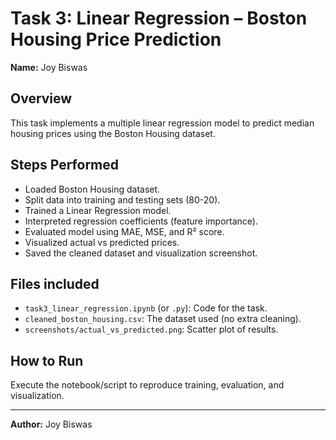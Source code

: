 # Task 3: Linear Regression – Boston Housing Price Prediction

**Name:** Joy Biswas

## Overview
This task implements a multiple linear regression model to predict median housing prices using the Boston Housing dataset.

## Steps Performed
- Loaded Boston Housing dataset.
- Split data into training and testing sets (80-20).
- Trained a Linear Regression model.
- Interpreted regression coefficients (feature importance).
- Evaluated model using MAE, MSE, and R² score.
- Visualized actual vs predicted prices.
- Saved the cleaned dataset and visualization screenshot.

## Files included
- `task3_linear_regression.ipynb` (or `.py`): Code for the task.
- `cleaned_boston_housing.csv`: The dataset used (no extra cleaning).
- `screenshots/actual_vs_predicted.png`: Scatter plot of results.

## How to Run
Execute the notebook/script to reproduce training, evaluation, and visualization.

---

**Author:** Joy Biswas
